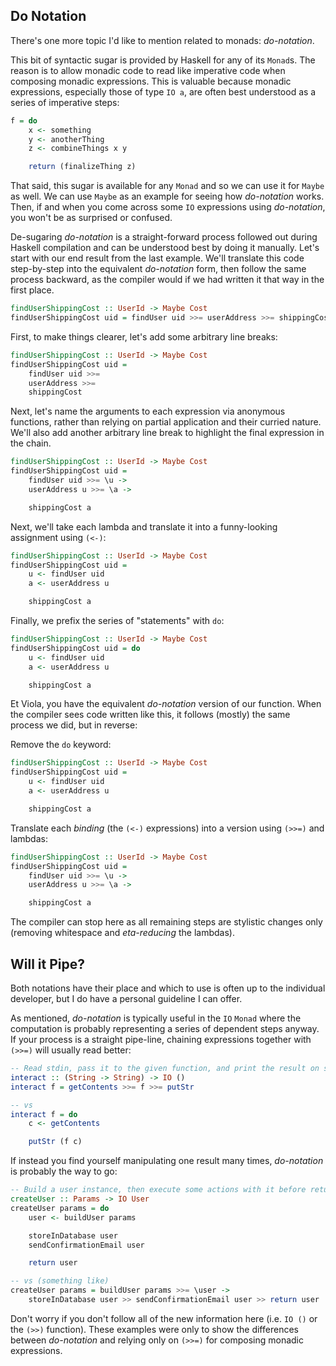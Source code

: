 ## Do Notation

There's one more topic I'd like to mention related to monads: *do-notation*.

This bit of syntactic sugar is provided by Haskell for any of its `Monad`s. The
reason is to allow monadic code to read like imperative code when composing
monadic expressions. This is valuable because monadic expressions, especially
those of type `IO a`, are often best understood as a series of imperative steps:

```haskell
f = do
    x <- something
    y <- anotherThing
    z <- combineThings x y

    return (finalizeThing z)
```

That said, this sugar is available for any `Monad` and so we can use it for
`Maybe` as well. We can use `Maybe` as an example for seeing how *do-notation*
works. Then, if and when you come across some `IO` expressions using
*do-notation*, you won't be as surprised or confused.

De-sugaring *do-notation* is a straight-forward process followed out during
Haskell compilation and can be understood best by doing it manually. Let's start
with our end result from the last example. We'll translate this code
step-by-step into the equivalent *do-notation* form, then follow the same
process backward, as the compiler would if we had written it that way in the
first place.

```haskell
findUserShippingCost :: UserId -> Maybe Cost
findUserShippingCost uid = findUser uid >>= userAddress >>= shippingCost
```

First, to make things clearer, let's add some arbitrary line breaks:

```haskell
findUserShippingCost :: UserId -> Maybe Cost
findUserShippingCost uid =
    findUser uid >>=
    userAddress >>=
    shippingCost
```

Next, let's name the arguments to each expression via anonymous functions,
rather than relying on partial application and their curried nature. We'll also
add another arbitrary line break to highlight the final expression in the chain.

```haskell
findUserShippingCost :: UserId -> Maybe Cost
findUserShippingCost uid =
    findUser uid >>= \u ->
    userAddress u >>= \a ->

    shippingCost a
```

Next, we'll take each lambda and translate it into a funny-looking assignment
using `(<-)`:

```haskell
findUserShippingCost :: UserId -> Maybe Cost
findUserShippingCost uid =
    u <- findUser uid
    a <- userAddress u

    shippingCost a
```

Finally, we prefix the series of "statements" with `do`:

```haskell
findUserShippingCost :: UserId -> Maybe Cost
findUserShippingCost uid = do
    u <- findUser uid
    a <- userAddress u

    shippingCost a
```

Et Viola, you have the equivalent *do-notation* version of our function. When
the compiler sees code written like this, it follows (mostly) the same process
we did, but in reverse:

Remove the `do` keyword:

```haskell
findUserShippingCost :: UserId -> Maybe Cost
findUserShippingCost uid =
    u <- findUser uid
    a <- userAddress u

    shippingCost a
```

Translate each *binding* (the `(<-)` expressions) into a version using `(>>=)`
and lambdas:

```haskell
findUserShippingCost :: UserId -> Maybe Cost
findUserShippingCost uid =
    findUser uid >>= \u ->
    userAddress u >>= \a ->

    shippingCost a
```

The compiler can stop here as all remaining steps are stylistic changes only
(removing whitespace and *eta-reducing* the lambdas).

## Will it Pipe?

Both notations have their place and which to use is often up to the individual
developer, but I do have a personal guideline I can offer.

As mentioned, *do-notation* is typically useful in the `IO` `Monad` where the
computation is probably representing a series of dependent steps anyway. If your
process is a straight pipe-line, chaining expressions together with `(>>=)` will
usually read better:

```haskell
-- Read stdin, pass it to the given function, and print the result on stdout
interact :: (String -> String) -> IO ()
interact f = getContents >>= f >>= putStr

-- vs
interact f = do
    c <- getContents

    putStr (f c)
```

If instead you find yourself manipulating one result many times, *do-notation*
is probably the way to go:

```haskell
-- Build a user instance, then execute some actions with it before returning
createUser :: Params -> IO User
createUser params = do
    user <- buildUser params

    storeInDatabase user
    sendConfirmationEmail user

    return user

-- vs (something like)
createUser params = buildUser params >>= \user ->
    storeInDatabase user >> sendConfirmationEmail user >> return user
```

Don't worry if you don't follow all of the new information here (i.e. `IO ()` or
the `(>>)` function). These examples were only to show the differences between
*do-notation* and relying only on `(>>=)` for composing monadic expressions.
